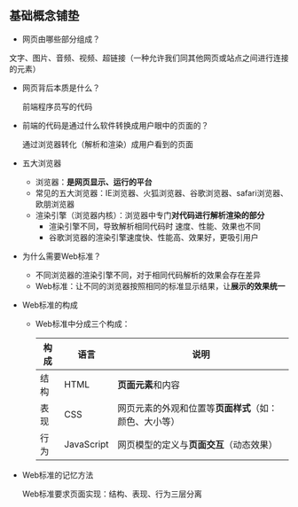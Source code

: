 ##                                           基础概念铺垫

- 网页由哪些部分组成？

文字、图片、音频、视频、超链接（一种允许我们同其他网页或站点之间进行连接的元素）

- 网页背后本质是什么？

  前端程序员写的代码

- 前端的代码是通过什么软件转换成用户眼中的页面的？

  通过浏览器转化（解析和渲染）成用户看到的页面

  

- 五大浏览器
  - 浏览器：**是网页显示、运行的平台**
  - 常见的五大浏览器：IE浏览器、火狐浏览器、谷歌浏览器、safari浏览器、欧朋浏览器
  - 渲染引擎（浏览器内核）：浏览器中专门**对代码进行解析渲染的部分**
    - 渲染引擎不同，导致解析相同代码时 速度、性能、效果也不同
    - 谷歌浏览器的渲染引擎速度快、性能高、效果好，更吸引用户



- 为什么需要Web标准？
  - 不同浏览器的渲染引擎不同，对于相同代码解析的效果会存在差异
  - Web标准：让不同的浏览器按照相同的标准显示结果，让**展示的效果统一**

- Web标准的构成

  - Web标准中分成三个构成：

    | 构成 | 语言       | 说明                                                   |
    | ---- | ---------- | ------------------------------------------------------ |
    | 结构 | HTML       | **页面元素**和内容                                     |
    | 表现 | CSS        | 网页元素的外观和位置等**页面样式**（如：颜色、大小等） |
    | 行为 | JavaScript | 网页模型的定义与**页面交互**（动态效果）               |

- Web标准的记忆方法

  Web标准要求页面实现：结构、表现、行为三层分离